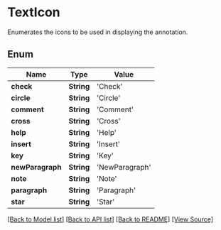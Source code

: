 # TextIcon
Enumerates the icons to be used in displaying the annotation.

## Enum
Name | Type | Value
------------ | ------------- | -------------
**check** | **String** | 'Check'
**circle** | **String** | 'Circle'
**comment** | **String** | 'Comment'
**cross** | **String** | 'Cross'
**help** | **String** | 'Help'
**insert** | **String** | 'Insert'
**key** | **String** | 'Key'
**newParagraph** | **String** | 'NewParagraph'
**note** | **String** | 'Note'
**paragraph** | **String** | 'Paragraph'
**star** | **String** | 'Star'

[[Back to Model list]](../README.md#documentation-for-models) [[Back to API list]](../README.md#documentation-for-api-endpoints) [[Back to README]](../README.md) [[View Source]](../AsposePdfCloud/Models/TextIcon.swift)

